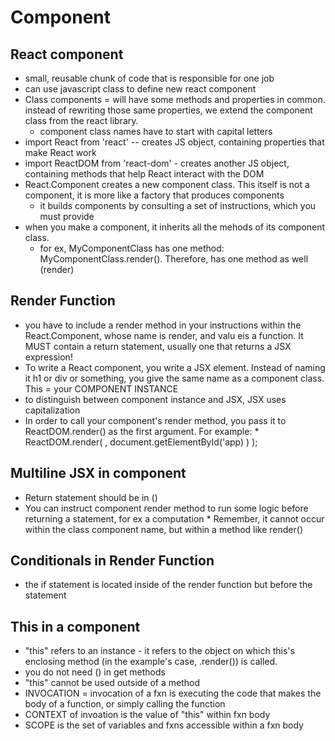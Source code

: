# Component
## React component 
*   small, reusable chunk of code that is responsible for one job
*   can use javascript class to define new react component
*   Class components = will have some methods and properties in common. instead of rewriting those same properties, we extend the component class from the react library.
    *   component class names have to start with capital letters
*   import React from 'react' -- creates JS object, containing properties that make React work
*   import ReactDOM from 'react-dom' - creates another JS object, containing methods that help React interact with the DOM
*   React.Component creates a new component class. This itself is not a component, it is more like a factory that produces components
    *   it builds components by consulting a set of instructions, which you must provide
*   when you make a component, it inherits all the mehods of its component class.
    *   for ex, MyComponentClass has one method: MyComponentClass.render(). Therefore, <MyComponentClass /> has one method as well (render)

## Render Function
*   you have to include a render method in your instructions within the React.Component,  whose name is render, and valu eis a function. It MUST contain a return statement, usually one that returns a JSX expression!
*   To write a React component, you write a JSX element. Instead of naming it h1 or div or something, you give the same name as a component class. This = your COMPONENT INSTANCE 
*   to distinguish between component instance and JSX, JSX uses capitalization
*   In order to call your component's render method, you pass it to ReactDOM.render() as the first argument. For example: 
            *   ReactDOM.render(
                <MyComponentClass />,
                document.getElementById('app)
            )
            );

## Multiline JSX in component
*   Return statement should be in ()
*   You can instruct component render method to run some logic before returning a statement, for ex a computation 
        *   Remember, it cannot occur within the class component name, but within a method like render()

## Conditionals in Render Function
*   the if statement is located inside of the render function but before the statement

## This in a component
*   "this" refers to an instance - it refers to the object on which this's enclosing method (in the example's case, .render()) is called. 
*   you do not need () in get methods
*   "this" cannot be used outside of a method
*   INVOCATION = invocation of a fxn is executing the code that makes the body of a function, or simply calling the function
*   CONTEXT of invoation is the value of "this" within fxn body
*   SCOPE is the set of variables and fxns accessible within a fxn body